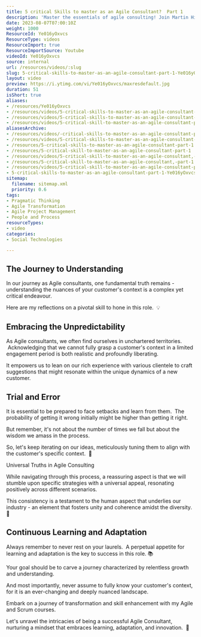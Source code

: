 ```yaml
---
title: 5 critical Skills to master as an Agile Consultant?  Part 1
description: 'Master the essentials of agile consulting! Join Martin Hinshelwood in Part 1 of 5 critical skills every agile consultant should master. #Agile #Scrum #Shorts'
date: 2023-08-07T07:00:10Z
weight: 1000
ResourceId: Ye016yOxvcs
ResourceType: videos
ResourceImport: true
ResourceImportSource: Youtube
videoId: Ye016yOxvcs
source: internal
url: /resources/videos/:slug
slug: 5-critical-skills-to-master-as-an-agile-consultant-part-1-Ye016yOxvcs
layout: video
preview: https://i.ytimg.com/vi/Ye016yOxvcs/maxresdefault.jpg
duration: 51
isShort: true
aliases:
- /resources/Ye016yOxvcs
- /resources/videos/5-critical-skills-to-master-as-an-agile-consultant-part-1-Ye016yOxvcs
- /resources/videos/5-critical-skills-to-master-as-an-agile-consultant-part-1
- /resources/videos/5-critical-skill-to-master-as-an-agile-consultant-part-1
aliasesArchive:
- /resources/videos/-critical-skills-to-master-as-an-agile-consultant-part-
- /resources/videos/5-critical-skills-to-master-as-an-agile-consultant-part-1
- /resources/5-critical-skills-to-master-as-an-agile-consultant-part-1
- /resources/5-critical-skill-to-master-as-an-agile-consultant-part-1
- /resources/videos/5-critical-skill-to-master-as-an-agile-consultant,-part-1
- /resources/5-critical-skill-to-master-as-an-agile-consultant,-part-1
- /resources/videos/5-critical-skill-to-master-as-an-agile-consultant-part-1
- 5-critical-skills-to-master-as-an-agile-consultant-part-1-Ye016yOxvcs
sitemap:
  filename: sitemap.xml
  priority: 0.6
tags:
- Pragmatic Thinking
- Agile Transformation
- Agile Project Management
- People and Process
resourceTypes:
- video
categories:
- Social Technologies

---
```

## The Journey to Understanding

In our journey as Agile consultants, one fundamental truth remains - understanding the nuances of your customer's context is a complex yet critical endeavour.

Here are my reflections on a pivotal skill to hone in this role.  💡

## Embracing the Unpredictability

As Agile consultants, we often find ourselves in unchartered territories.  Acknowledging that we cannot fully grasp a customer's context in a limited engagement period is both realistic and profoundly liberating.

It empowers us to lean on our rich experience with various clientele to craft suggestions that might resonate within the unique dynamics of a new customer.

## Trial and Error

It is essential to be prepared to face setbacks and learn from them.  The probability of getting it wrong initially might be higher than getting it right.

But remember, it's not about the number of times we fall but about the wisdom we amass in the process.

So, let's keep iterating on our ideas, meticulously tuning them to align with the customer's specific context.  🎯

Universal Truths in Agile Consulting

While navigating through this process, a reassuring aspect is that we will stumble upon specific strategies with a universal appeal, resonating positively across different scenarios.

This consistency is a testament to the human aspect that underlies our industry - an element that fosters unity and coherence amidst the diversity.  💫

## Continuous Learning and Adaptation

Always remember to never rest on your laurels.  A perpetual appetite for learning and adaptation is the key to success in this role. 📚

Your goal should be to carve a journey characterized by relentless growth and understanding.

And most importantly, never assume to fully know your customer's context, for it is an ever-changing and deeply nuanced landscape.

Embark on a journey of transformation and skill enhancement with my Agile and Scrum courses.

Let's unravel the intricacies of being a successful Agile Consultant, nurturing a mindset that embraces learning, adaptation, and innovation.  🚀
